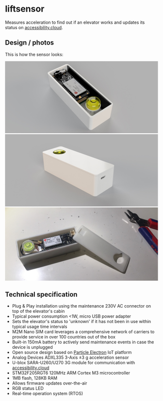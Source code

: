 # liftsensor

Measures acceleration to find out if an elevator works and updates its status on [accessibility.cloud](https://www.accessibility.cloud).

## Design / photos

This is how the sensor looks:

![image](./docs/case-open.jpg)
![image](./docs/case-with-lid.jpg)
![image](./docs/case-photo.jpg)

## Technical specification

- Plug & Play installation using the maintenance 230V AC connector on top of the elevator's cabin
- Typical power consumption <1W, micro USB power adapter
- Sets the elevator's status to 'unknown' if it has not been in use within typical usage time intervals
- M2M Nano SIM card leverages a comprehensive network of carriers to provide service in over 100 countries out of the box
- Built-in 150mA battery to actively send maintenance events in case the device is unplugged
- Open source design based on [Particle Electron](https://docs.particle.io/datasheets/electron-(cellular)/electron-datasheet/) IoT platform
- Analog Devices ADXL335 3-Axis ±3 g acceleration sensor
- U-blox SARA-U260/U270 3G module for communication with [accessibility.cloud](https://www.accessibility.cloud)
- STM32F205RGT6 120MHz ARM Cortex M3 microcontroller
- 1MB flash, 128KB RAM
- Allows firmware updates over-the-air
- RGB status LED
- Real-time operation system (RTOS)
